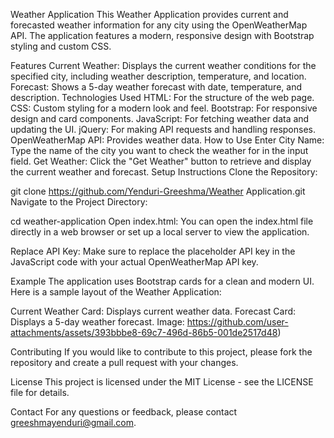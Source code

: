 Weather Application
This Weather Application provides current and forecasted weather information for any city using the OpenWeatherMap API. The application features a modern, responsive design with Bootstrap styling and custom CSS.

Features
Current Weather: Displays the current weather conditions for the specified city, including weather description, temperature, and location.
Forecast: Shows a 5-day weather forecast with date, temperature, and description.
Technologies Used
HTML: For the structure of the web page.
CSS: Custom styling for a modern look and feel.
Bootstrap: For responsive design and card components.
JavaScript: For fetching weather data and updating the UI.
jQuery: For making API requests and handling responses.
OpenWeatherMap API: Provides weather data.
How to Use
Enter City Name: Type the name of the city you want to check the weather for in the input field.
Get Weather: Click the "Get Weather" button to retrieve and display the current weather and forecast.
Setup Instructions
Clone the Repository:

git clone https://github.com/Yenduri-Greeshma/Weather Application.git
Navigate to the Project Directory:

cd weather-application
Open index.html: You can open the index.html file directly in a web browser or set up a local server to view the application.

Replace API Key: Make sure to replace the placeholder API key in the JavaScript code with your actual OpenWeatherMap API key.

Example
The application uses Bootstrap cards for a clean and modern UI. Here is a sample layout of the Weather Application:

Current Weather Card: Displays current weather data.
Forecast Card: Displays a 5-day weather forecast.
Image: https://github.com/user-attachments/assets/393bbbe8-69c7-496d-86b5-001de2517d48)


Contributing
If you would like to contribute to this project, please fork the repository and create a pull request with your changes.

License
This project is licensed under the MIT License - see the LICENSE file for details.

Contact
For any questions or feedback, please contact greeshmayenduri@gmail.com.
